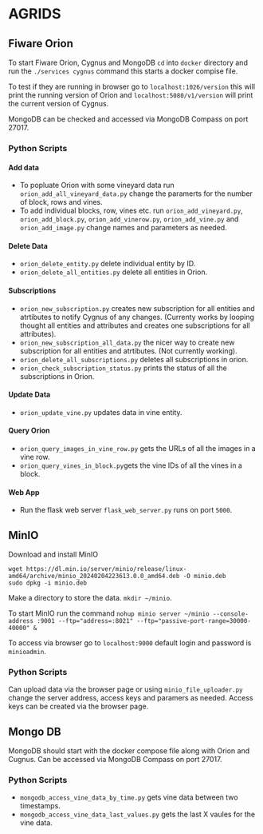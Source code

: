 # AGRIDS

## Fiware Orion
To start Fiware Orion, Cygnus and MongoDB `cd` into `docker` directory and run the `./services cygnus` command this starts a docker compise file.

To test if they are running in browser go to `localhost:1026/version` this will print the running version of Orion and `localhost:5080/v1/version` will print the current version of Cygnus.

MongoDB can be checked and accessed via MongoDB Compass on port 27017.

### Python Scripts

#### Add data
- To popluate Orion with some vineyard data run `orion_add_all_vineyard_data.py` change the paramerts for the number of block, rows and vines.
- To add individual blocks, row, vines etc. run `orion_add_vineyard.py`, `orion_add_block.py`, `orion_add_vinerow.py`, `orion_add_vine.py` and `orion_add_image.py` change names and parameters as needed.

#### Delete Data

- `orion_delete_entity.py` delete individual entity by ID.
- `orion_delete_all_entities.py` delete all entities in Orion.

#### Subscriptions

 - `orion_new_subscription.py` creates new subscription for all entities and atrtibutes to notify Cygnus of any changes. (Currenty works by looping thought all entities and attributes and creates one subscriptions for all attributes).
 - `orion_new_subscription_all_data.py` the nicer way to create new subscription for all entities and atrtibutes. (Not currently working).
 - `orion_delete_all_subscriptions.py` deletes all subscriptions in orion.
 - `orion_check_subscription_status.py` prints the status of all the subscriptions in Orion.

#### Update Data

 - `orion_update_vine.py` updates data in vine entity.

#### Query Orion

 - `orion_query_images_in_vine_row.py` gets the URLs of all the images in a vine row.
 - `orion_query_vines_in_block.py`gets the vine IDs of all the vines in a block.

#### Web App
- Run the flask web server `flask_web_server.py` runs on port `5000`.

## MinIO
Download and install MinIO 
```
wget https://dl.min.io/server/minio/release/linux-amd64/archive/minio_20240204223613.0.0_amd64.deb -O minio.deb
sudo dpkg -i minio.deb
```

Make a directory to store the data. `mkdir ~/minio`.

To start MinIO run the command `nohup minio server ~/minio --console-address :9001 --ftp="address=:8021" --ftp="passive-port-range=30000-40000" &`

To access via browser go to `localhost:9000` default login and password is `minioadmin`.

### Python Scripts
Can upload data via the browser page or using `minio_file_uploader.py` change the server address, access keys and paramers as needed. Access keys can be created via the browser page.

## Mongo DB
MongoDB should start with the docker compose file along with Orion and Cugnus.
Can be accessed via MongoDB Compass on port 27017.

### Python Scripts
- `mongodb_access_vine_data_by_time.py` gets vine data between two timestamps.
- `mongodb_access_vine_data_last_values.py` gets the last X vaules for the vine data.